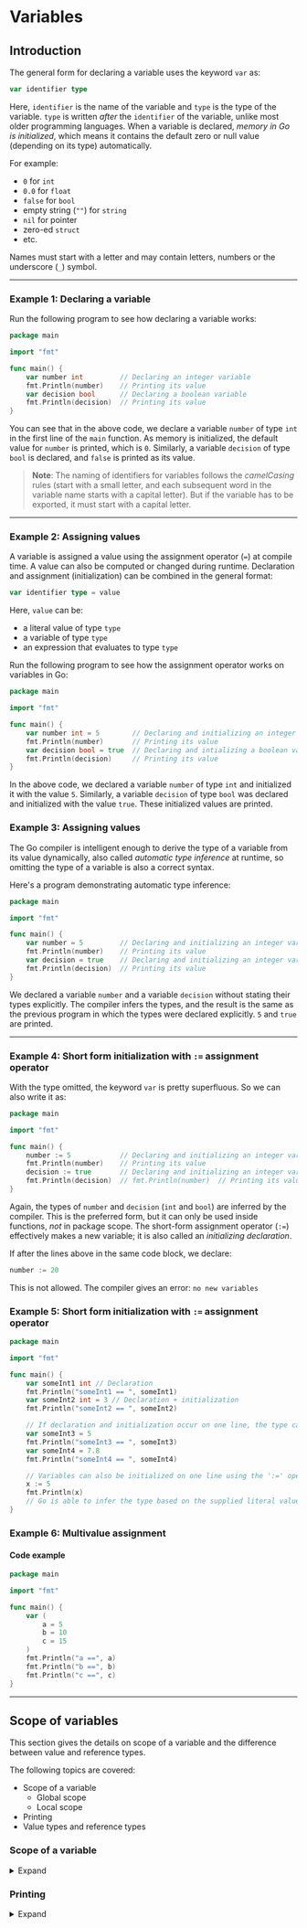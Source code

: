 # Variables

## Introduction

The general form for declaring a variable uses the keyword `var` as:

```go
var identifier type
```

Here, `identifier` is the name of the variable and `type` is the type of the variable.
`type` is written _after_ the `identifier` of the variable, unlike most older programming languages.
When a variable is declared, _memory in Go is initialized_, which means it contains the default zero or null value (depending on its type) automatically.

For example:
- `0` for `int`
- `0.0` for `float`
- `false` for `bool`
- empty string (`""`) for `string`
- `nil` for pointer
- zero-ed `struct`
- etc.

Names must start with a letter and may contain letters, numbers or the underscore (`_`) symbol.


---


### Example 1: Declaring a variable

Run the following program to see how declaring a variable works:

```go
package main

import "fmt"

func main() {
	var number int         // Declaring an integer variable
	fmt.Println(number)    // Printing its value
	var decision bool      // Declaring a boolean variable
	fmt.Println(decision)  // Printing its value
}
```

You can see that in the above code, we declare a variable `number` of type `int` in the first line of the `main` function.
As memory is initialized, the default value for `number` is printed, which is `0`.
Similarly, a variable `decision` of type `bool` is declared, and `false` is printed as its value.

> **Note**: The naming of identifiers for variables follows the _camelCasing_ rules (start with a small letter, and each subsequent word in the variable name starts with a capital letter).
> But if the variable has to be exported, it must start with a capital letter.


---


### Example 2: Assigning values

A variable is assigned a value using the assignment operator (`=`) at compile time.
A value can also be computed or changed during runtime.
Declaration and assignment (initialization) can be combined in the general format:

```go
var identifier type = value
```

Here, `value` can be:
- a literal value of type `type`
- a variable of type `type`
- an expression that evaluates to type `type`

Run the following program to see how the assignment operator works on variables in Go:

```go
package main

import "fmt"

func main() {
	var number int = 5        // Declaring and initializing an integer variable
	fmt.Println(number)       // Printing its value
	var decision bool = true  // Declaring and intializing a boolean variable
	fmt.Println(decision)     // Printing its value
}
```

In the above code, we declared a variable `number` of type `int` and initialized it with the value `5`.
Similarly, a variable `decision` of type `bool` was declared and initialized with the value `true`.
These initialized values are printed.


### Example 3: Assigning values

The Go compiler is intelligent enough to derive the type of a variable from its value dynamically, also called _automatic type inference_ at runtime, so omitting the type of a variable is also a correct syntax.

Here's a program demonstrating automatic type inference:

```go
package main

import "fmt"

func main() {
	var number = 5         // Declaring and initializing an integer variable without stating its type
	fmt.Println(number)    // Printing its value
	var decision = true    // Declaring and initializing an integer variable without stating its type
	fmt.Println(decision)  // Printing its value
}
```

We declared a variable `number` and a variable `decision` without stating their types explicitly.
The compiler infers the types, and the result is the same as the previous program in which the types were declared explicitly.
`5` and `true` are printed.


---


### Example 4: Short form initialization with `:=` assignment operator

With the type omitted, the keyword `var` is pretty superfluous.
So we can also write it as:

```go
package main

import "fmt"

func main() {
	number := 5            // Declaring and initializing an integer variable without stating its type
	fmt.Println(number)    // Printing its value
	decision := true       // Declaring and initializing an integer variable without stating its type
	fmt.Println(decision)  // fmt.Println(number)  // Printing its value
}
```

Again, the types of `number` and `decision` (`int` and `bool`) are inferred by the compiler.
This is the preferred form, but it can only be used inside functions, _not_ in package scope.
The short-form assignment operator (`:=`) effectively makes a new variable; it is also called an _initializing declaration_.

If after the lines above in the same code block, we declare:

```go
number := 20
```

This is not allowed. The compiler gives an error: `no new variables`


### Example 5: Short form initialization with `:=` assignment operator

```go
package main

import "fmt"

func main() {
    var someInt1 int // Declaration
    fmt.Println("someInt1 == ", someInt1)
    var someInt2 int = 3 // Declaration + initialization
    fmt.Println("someInt2 == ", someInt2)

    // If declaration and initialization occur on one line, the type can be omitted with the 'var' keyword:
    var someInt3 = 5
    fmt.Println("someInt3 == ", someInt3)
    var someInt4 = 7.8
    fmt.Println("someInt4 == ", someInt4)

    // Variables can also be initialized on one line using the ':=' operator:
    x := 5
    fmt.Println(x)
    // Go is able to infer the type based on the supplied literal value.
}
```


### Example 6: Multivalue assignment

#### Code example

```go
package main

import "fmt"

func main() {
    var (
        a = 5
        b = 10
        c = 15
    )
    fmt.Println("a ==", a)
    fmt.Println("b ==", b)
    fmt.Println("c ==", c)
}
```


---


## Scope of variables


This section gives the details on scope of a variable and the difference between value and reference types.

The following topics are covered:
- Scope of a variable
  - Global scope
  - Local scope
- Printing
- Value types and reference types


### Scope of a variable

<details>
<summary>Expand</summary>

A variable of any type is only known within a certain range of a program, called the variable's _scope_.
In a programming language, there are two main types of scopes:
- Global scope
- Local scope

#### Global vs. local scope

The scope of the variables declared inside a function is called _local scope_.
They are only known in that function or "range of code"; the same goes for parameters and return variables of a function.

Mostly, you can think of a scope as a code block (surrounded by `{ }`) in which the variable is declared.
Run the following program to visualize the concept of scope:

<details>
<summary>Expand code</summary>

```go
package main

import "fmt"

var number int = 5  // Number declared outside (global scope).

func main() {
  fmt.Println("Demo: Scope of a variable")
  var decision bool = true // Decision declared inside function (local scope).
  fmt.Println("Original value of number:", number)
  number = 10
  fmt.Println("New value of number:", number)
  fmt.Println("Value of decision:", decision)
}
```

**Output**

```
Demo: Scope of a variable
Original value of number: 5
New value of number: 10
Value of decision: true
```

</details>


Variables with _global scope_ are declared outside any function.

Variables with _local scope_ are declared within an enclosing code block.

Although identifiers have to be unique, an identifier declared in a block may be re-declared in an inner block, but then the redeclared variable takes priority and _shadows_ the outer variable with the same name; if used, care must be taken to avoid subtle errors.

</details>


### Printing

<details>
<summary>Expand</summary>



</details>
